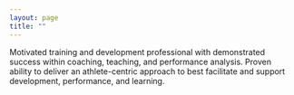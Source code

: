 ```yaml
---
layout: page
title: ""
---
```


Motivated training and development professional with demonstrated success within coaching, teaching, and performance analysis. Proven ability to deliver an athlete-centric approach to best facilitate and support development, performance, and learning.
